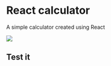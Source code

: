 # React calculator
A simple calculator created using React

![](https://i.imgur.com/GG6SbOw.png)
## Test it
